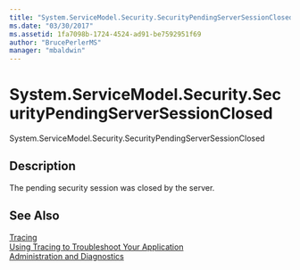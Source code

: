 ```yaml
---
title: "System.ServiceModel.Security.SecurityPendingServerSessionClosed"
ms.date: "03/30/2017"
ms.assetid: 1fa7098b-1724-4524-ad91-be7592951f69
author: "BrucePerlerMS"
manager: "mbaldwin"
---
```

# System.ServiceModel.Security.SecurityPendingServerSessionClosed
System.ServiceModel.Security.SecurityPendingServerSessionClosed  
  
## Description  
 The pending security session was closed by the server.  
  
## See Also  
 [Tracing](../../../../../docs/framework/wcf/diagnostics/tracing/index.md)  
 [Using Tracing to Troubleshoot Your Application](../../../../../docs/framework/wcf/diagnostics/tracing/using-tracing-to-troubleshoot-your-application.md)  
 [Administration and Diagnostics](../../../../../docs/framework/wcf/diagnostics/index.md)
